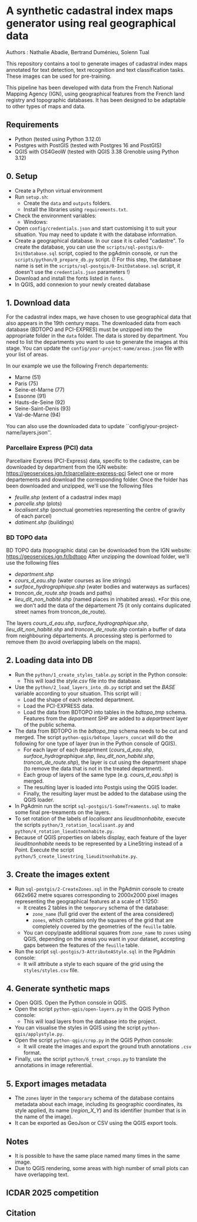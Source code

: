 # A synthetic cadastral index maps generator using real geographical data

Authors : Nathalie Abadie, Bertrand Duménieu, Solenn Tual

This repository contains a tool to generate images of cadastral index maps annotated for text detection, text recognition and text classification tasks. These images can be used for pre-training.

This pipeline has been developed with data from the French National Mapping Agency (IGN), using geographical features from the French land registry and topographic databases. It has been designed to be adaptable to other types of maps and data.

## Requirements
* Python (tested using Python 3.12.0)
* Postgres with PostGIS (tested with Postgres 16 and PostGIS)
* QGIS with OS4GeoW (tested with QGIS 3.38 Grenoble using Python 3.12)

## 0. Setup
* Create a Python virtual environment 
* Run ```setup.sh```:
    * Create the ```data``` and ```outputs``` folders.
    * Install the libraries using ```requirements.txt```.
* Check the environment variables: 
    * Windows: 
* Open ```config/credentials.json``` and start customising it to suit your situation. You may need to update it with the database information.
* Create a geographical database. In our case it is called "cadastre". To create the database, you can use the ```scripts/sql-postgis/0-InitDatabase.sql``` script, copied to the pgAdmin console, or run the ```scripts/python/0_prepare_db.py``` script. (! For this step, the database name is set in the ```scripts/sql-postgis/0-InitDatabase.sql``` script, it doesn't use the ```credentials.json``` parameters !)
* Download and install the fonts listed in ```fonts```.
* In QGIS, add connexion to your newly created database

## 1. Download data

For the cadastral index maps, we have chosen to use geographical data that also appears in the 19th century maps.
The downloaded data from each database (BDTOPO and PCI-EXPRES) must be unzipped into the appropriate folder in the ```data``` folder.
The data is stored by department. You need to list the departments you want to use to generate the images at this stage. You can update the ```config/your-project-name/areas.json``` file with your list of areas.

In our example we use the following French departements:
* Marne (51)
* Paris (75)
* Seine-et-Marne (77)
* Essonne (91)
* Hauts-de-Seine (92)
* Seine-Saint-Denis (93)
* Val-de-Marne (94)

You can also use the downloaded data to update ``config/your-project-name/layers.json''.

### Parcellaire Express (PCI) data
Parcellaire Express (PCI-Express) data, specific to the cadastre, can be downloaded by department from the IGN website: https://geoservices.ign.fr/parcellaire-express-pci
Select one or more departements and download the corresponding folder. Once the folder has been downloaded and unzipped, we'll use the following files
* *feuille.shp* (extent of a cadastral index map)
* *parcelle.shp* (plots)
* *localisant.shp* (ponctual geometries representing the centre of gravity of each parcel)
* *datiment.shp* (buildings)

### BD TOPO data 
BD TOPO data (topographic data) can be downloaded from the IGN website: https://geoservices.ign.fr/bdtopo
After unzipping the download folder, we'll use the following files
* *department.shp*
* *cours_d_eau.shp* (water courses as line strings)
* *surface_hydrographique.shp* (water bodies and waterways as surfaces)
* *troncon_de_route.shp* (roads and paths)
* *lieu_dit_non_habité*.shp (named places in inhabited areas). *For this one, we don't add the data of the département 75 (it only contains duplicated street names from troncon_de_route).

The layers *cours_d_eau.shp*, *surface_hydrographique.shp*, *lieu_dit_non_habité.shp* and *troncon_de_route.shp* contain a buffer of data from neighbouring départements. A processing step is performed to remove them (to avoid overlapping labels on the maps).

## 2. Loading data into DB
* Run the ```python/1_create_styles_table.py``` script in the Python console:
    - This will load the *style.csv* file into the database.
* Use the ```python/2_load_layers_into_db.py``` script and set the *BASE* variable according to your situation. This script will :
    - Load the shape of each selected department.
    - Load the PCI-EXPRESS data.
    - Load the data from BDTOPO into tables in the *bdtopo_tmp* schema. Features from the *department* SHP are added to a *department* layer of the public schema.
* The data from BDTOPO in the *bdtopo_tmp* schema needs to be cut and merged. The script ```python-qgis/bdtopo_layers_concat``` will do the following for one type of layer (run in the Python console of QGIS).
    - For each layer of each department (*cours_d_eau.shp*, *surface_hydrographique.shp*, *lieu_dit_non_habité.shp*, *troncon_de_route.shp*), the layer is cut using the department shape (to remove the data that is not in the treated department).
    - Each group of layers of the same type (e.g. *cours_d_eau.shp*) is merged.
    - The resulting layer is loaded into Postgis using the QGIS loader.
    - Finally, the resulting layer must be added to the database using the QGIS loader.
* In PgAdmin run the script ```sql-postgis/1-SomeTreaments.sql``` to make some final pre-treaments on the layers.
* To set rotation of the labels of *localisant* ans *lieuditnonhabite*, execute the scripts ```python/3_rotation_localisant.py``` and ```python/4_rotation_lieuditnonhabite.py```.
* Because of QGIS properties on labels display, each feature of the layer *lieuditnonhabite* needs to be represented by a LineString instead of a Point. Execute the script ```python/5_create_linestring_lieuditnonhabite.py```.

## 3. Create the images extent
* Run ```sql-postgis/2-CreateZones.sql``` in the PgAdmin console to create 662x662 metre squares corresponding to 2000x2000 pixel images representing the geographical features at a scale of 1:1250:
    - It creates 2 tables in the ```temporary``` schema of the database:
        - ```zone_name``` (full grid over the extent of the area considered)
        - ```zones```, which contains only the squares of the grid that are completely covered by the geometries of the ```feuille``` table.
    - You can copy/paste additional squares from ```zone_name``` to ```zones``` using QGIS, depending on the areas you want in your dataset, accepting gaps between the features of the ```feuille``` table.
* Run the script ```sql-postgis/3-AttributeAStyle.sql``` in the PgAdmin console: 
    - It will attribute a style to each square of the grid using the ```styles/styles.csv``` file.

## 4. Generate synthetic maps
* Open QGIS. Open the Python console in QGIS.
* Open the script ```python-qgis/open-layers.py``` in the QGIS Python console:
    - This will load layers from the database into the project.
* You can visualise the styles in QGIS using the script ```python-qgis/applystyle.py```.
* Open the script ```python-qgis/crop.py``` in the QGIS Python console:
    - It will create the images and export the ground truth annotations ```.csv``` format.
* Finally, use the script ```python/6_treat_crops.py``` to translate the annotations in image referential.

## 5. Export images metadata
* The ```zones``` layer in the ```temporary``` schema of the database contains metadata about each image, including its geographic coordinates, its style applied, its name (*region_X_Y*) and its identifier (number that is in the name of the image).
* It can be exported as GeoJson or CSV using the QGIS export tools.

## Notes
* It is possible to have the same place named many times in the same image.
* Due to QGIS rendering, some areas with high number of small plots can have overlapping text.

## ICDAR 2025 competition

## Citation
